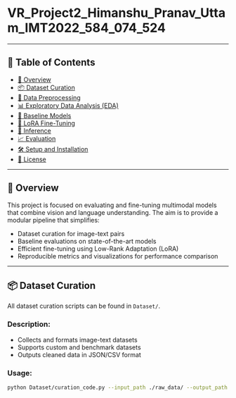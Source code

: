 # VR_Project2_Himanshu_Pranav_Uttam_IMT2022_584_074_524

---

## 📌 Table of Contents

- [🚀 Overview](#-overview)
- [📦 Dataset Curation](#-dataset-curation)
- [🧼 Data Preprocessing](#-data-preprocessing)
- [📊 Exploratory Data Analysis (EDA)](#-exploratory-data-analysis-eda)
- [🏁 Baseline Models](#-baseline-models)
- [🔧 LoRA Fine-Tuning](#-lora-fine-tuning)
- [🔎 Inference](#-inference)
- [📈 Evaluation](#-evaluation)
- [🛠️ Setup and Installation](#-setup-and-installation)
- [📜 License](#-license)

---

## 🚀 Overview

This project is focused on evaluating and fine-tuning multimodal models that combine vision and language understanding. The aim is to provide a modular pipeline that simplifies:
- Dataset curation for image-text pairs
- Baseline evaluations on state-of-the-art models
- Efficient fine-tuning using Low-Rank Adaptation (LoRA)
- Reproducible metrics and visualizations for performance comparison

---

## 📦 Dataset Curation

All dataset curation scripts can be found in `Dataset/`.

### Description:
- Collects and formats image-text datasets
- Supports custom and benchmark datasets
- Outputs cleaned data in JSON/CSV format

### Usage:
```bash
python Dataset/curation_code.py --input_path ./raw_data/ --output_path ./processed_data/

